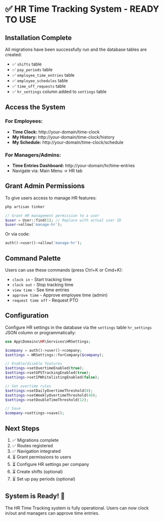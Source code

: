 # ✅ HR Time Tracking System - READY TO USE

## Installation Complete

All migrations have been successfully run and the database tables are created:
- ✅ `shifts` table
- ✅ `pay_periods` table  
- ✅ `employee_time_entries` table
- ✅ `employee_schedules` table
- ✅ `time_off_requests` table
- ✅ `hr_settings` column added to `settings` table

## Access the System

### For Employees:
- **Time Clock:** http://your-domain/time-clock
- **My History:** http://your-domain/time-clock/history
- **My Schedule:** http://your-domain/time-clock/schedule

### For Managers/Admins:
- **Time Entries Dashboard:** http://your-domain/hr/time-entries
- Navigate via: Main Menu → HR tab

## Grant Admin Permissions

To give users access to manage HR features:

```bash
php artisan tinker
```

```php
// Grant HR management permission to a user
$user = User::find(1); // Replace with actual user ID
$user->allow('manage-hr');
```

Or via code:
```php
auth()->user()->allow('manage-hr');
```

## Command Palette

Users can use these commands (press Ctrl+K or Cmd+K):
- `clock in` - Start tracking time
- `clock out` - Stop tracking time  
- `view time` - See time entries
- `approve time` - Approve employee time (admin)
- `request time off` - Request PTO

## Configuration

Configure HR settings in the database via the `settings` table `hr_settings` JSON column or programmatically:

```php
use App\Domains\HR\Services\HRSettings;

$company = auth()->user()->company;
$settings = HRSettings::forCompany($company);

// Enable/disable features
$settings->setOvertimeEnabled(true);
$settings->setGPSTrackingEnabled(true);
$settings->setIPWhitelistingEnabled(false);

// Set overtime rules
$settings->setDailyOvertimeThreshold(8);
$settings->setWeeklyOvertimeThreshold(40);
$settings->setDoubleTimeThreshold(12);

// Save
$company->settings->save();
```

## Next Steps

1. ✅ Migrations complete
2. ✅ Routes registered  
3. ✅ Navigation integrated
4. ⏳ Grant permissions to users
5. ⏳ Configure HR settings per company
6. ⏳ Create shifts (optional)
7. ⏳ Set up pay periods (optional)

## System is Ready! 🚀

The HR Time Tracking system is fully operational. Users can now clock in/out and managers can approve time entries.
